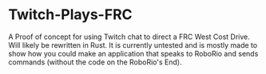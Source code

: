 # Twitch-Plays-FRC
A Proof of concept for using Twitch chat to direct a FRC West Cost Drive. Will likely be rewritten in Rust.
It is currently untested and is mostly made to show how you could make an application that speaks to RoboRio and sends commands (without the code on the RoboRio's End).
